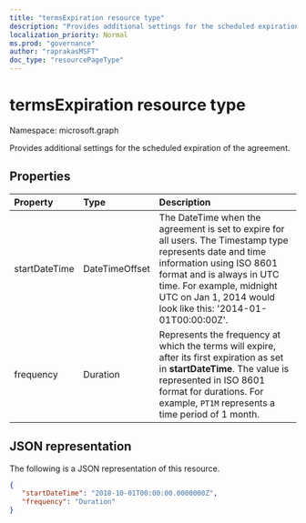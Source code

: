 ```yaml
---
title: "termsExpiration resource type"
description: "Provides additional settings for the scheduled expiration of the agreement."
localization_priority: Normal
ms.prod: "governance"
author: "raprakasMSFT"
doc_type: "resourcePageType"
---
```



# termsExpiration resource type

Namespace: microsoft.graph

Provides additional settings for the scheduled expiration of the agreement.

## Properties

| Property                     | Type                      | Description |
| :--------------------------- | :------------------------ | :---------- |
| startDateTime|DateTimeOffset | The DateTime when the agreement is set to expire for all users. The Timestamp type represents date and time information using ISO 8601 format and is always in UTC time. For example, midnight UTC on Jan 1, 2014 would look like this: '2014-01-01T00:00:00Z'.|
| frequency| Duration | Represents the frequency at which the terms will expire, after its first expiration as set in **startDateTime**. The value is represented in ISO 8601 format for durations. For example, `PT1M` represents a time period of 1 month.|

## JSON representation

The following is a JSON representation of this resource.

<!-- {
  "blockType": "resource",
  "optionalProperties": [

  ],
  "@odata.type": "microsoft.graph.termsExpiration",
}-->

```json
{
   "startDateTime": "2018-10-01T00:00:00.0000000Z",
   "frequency": "Duration"
}
```

<!-- uuid: 8fcb5dbc-d5aa-4681-8e31-b001d5168d79
2015-10-25 14:57:30 UTC -->
<!--
{
  "type": "#page.annotation",
  "description": "termsExpiration complex type",
  "keywords": "",
  "section": "documentation",
  "tocPath": "",
  "suppressions": []
}
-->


